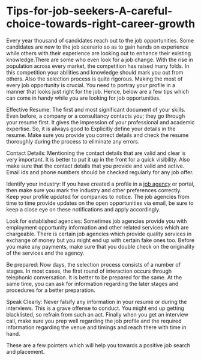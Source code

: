 # Tips-for-job-seekers-A-careful-choice-towards-right-career-growth
 Every year thousand of candidates reach out to the job opportunities. Some candidates are new to the job scenario so as to gain hands on experience while others with their experience are looking out to enhance their existing knowledge.There are some who even look for a job change. With the rise in population across every market, the competition has raised many folds. In this competition your abilities and knowledge should mark you out from others. Also the selection process is quite rigorous. Making the most of every job opportunity is crucial. You need to portray your profile in a manner that looks just right for the job. Hence, below are a few tips which can come in handy while you are looking for job opportunities. 
 
 Effective Resume: The first and most significant document of your skills.  Even before, a company or a consultancy contacts you; they go through your resume first. It gives the impression of your professional and academic expertise. So, it is always good to Explicitly define your details in the resume. Make sure you provide you correct details and check the resume thoroughly during the process to eliminate any errors.
 
 Contact Details: Mentioning the contact details that are valid and clear is very important. It is better to put it up in the front for a quick visibility. Also make sure that the contact details that you provide and valid and active. Email ids and phone numbers should be checked regularly for any job offer.
 
 Identify your industry: If you have created a profile in a <a href="http://www.globalhunt.in/job-seekers.html">job agency</a> or portal, then make sure you mark the industry and other preferences correctly. Keep your profile updated for companies to notice. The job agencies from time to time provide updates on the open opportunities via email, be sure to keep a close eye on these notifications and apply accordingly.
 
 Look for established agencies: Sometimes job agencies provide you with employment opportunity information and other related services which are chargeable. There is certain job agencies which provide quality services in exchange of money but you might end up with certain fake ones too. Before you make any payments, make sure that you double check on the originality of the services and the agency. 
 
 Be prepared: Now days, the selection process consists of a number of stages. In most cases, the first round of interaction occurs through telephonic conversation. It is better to be prepared for the same. At the same time, you can ask for information regarding the later stages and procedures for a better preparation.
 
 Speak Clearly: Never falsify any information in your resume or during the interviews. This is a grave offense to conduct. You might end up getting blacklisted, so refrain from such an act. Finally when you get an interview call, make sure you prep well regarding the job profile and the required information regarding the venue and timings and reach there with time in hand.  
 
 These are a few pointers which will help you towards a positive job search and placement.
